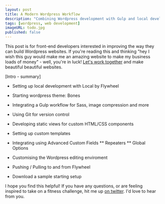 ```yaml
---
layout: post
title: A Modern Wordpress Workflow
description: "Combining Wordpress development with Gulp and local development tools"
tags: [wordpress, web development]
imageURL: todo.jpg
published: false
---
```


This post is for front-end developers interested in improving the way they can build Wordpress websites. If you're reading this and thinking "hey I wish this guy would make me an amazing website to make my business loads of money" - well, you're in luck! <a href="/hire/">Let's work together</a> and make beautiful beautiful websites.

[Intro - summary]


* Setting up local development with Local by Flywheel
* Starting wordpress theme: Bones
* Integrating a Gulp workflow for Sass, image compression and more
* Using Git for version control
* Developing static views for custom HTML/CSS components
* Setting up custom templates
* Integrating using Advanced Custom Fields
** Repeaters
** Global Options
* Customising the Wordpress editing enviroment
* Pushing / Pulling to and from Flywheel

* Download a sample starting setup



I hope you find this helpful! If you have any questions, or are feeling inspired to take on a fitness challenge, hit me up [on twitter](https://twitter.com/donovanh). I'd love to hear from you.

